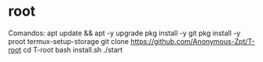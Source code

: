 # root
Comandos: 
apt update && apt -y upgrade
pkg install -y git
pkg install -y proot
termux-setup-storage
git clone https://github.com/Anonymous-Zpt/T-root
cd T-root
bash install.sh
./start
